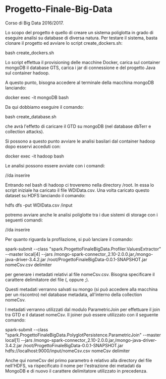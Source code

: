 # Progetto-Finale-Big-Data

Corso di Big Data 2016/2017. 

Lo scopo del progetto è quello di creare un sistema poliglotta in grado di eseguire analisi su database di diversa natura.
Per testare il sistema, basta clonare il progetto ed avviare lo script create_dockers.sh:

  bash create_dockers.sh
  
Lo script effettua il provisioning delle macchine Docker, carica sul container mongoDB il database GTS, 
carica i jar di connessione e del progetto Java sul container hadoop.

A questo punto, bisogna accedere al terminale della macchina mongoDB lanciando:
  
  docker exec -it mongoDB bash
  
Da qui dobbiamo eseguire il comando:

  bash create_database.sh 
 
che avrà l'effetto di caricare il GTD su mongoDB (nel database dbTerr e collection attacks).

Si possono a questo punto avviare le analisi basilari dal container hadoop dopo esservi acceduti con:
  
  docker exec -it hadoop bash
  
Le analisi possono essere avviate con i comandi:

  //da inserire
  
Entrando nel bash di hadoop ci troveremo nella directory /root. In essa lo script iniziale ha caricato il file WDIData.csv. Una volta caricato questo dataset su HDFS lanciando il comando:

  hdfs dfs -put WDIData.csv /input
  
potremo avviare anche le analisi poliglotte tra i due sistemi di storage con i seguenti comandi:

  //da inserire
  
Per quanto riguarda la profilazione, si può lanciare il comando:

spark-submit --class "spark.ProgettoFinaleBigData.Profiler.ValuesExtractor" --master local[4] --jars /mongo-spark-connector_2.10-2.0.0.jar,/mongo-java-driver-3.4.2.jar /root/ProgettoFinaleBigData-0.0.1-SNAPSHOT.jar nomeCsv.csv delimiter

per generare i metadati relativi al file nomeCsv.csv. Bisogna specificare il carattere delimitatore del file (, oppure \;).

Questi metadati verranno salvati su mongo (si può accedere alla macchina per un riscontro) nel database metadata, all'interno della collection nomeCsv.

I metadati verranno utilizzati dal modulo ParametricJoin per effettuare il join tra GTD e il dataset nomeCsv.
Il joiner può essere utilizzato con il seguente comando:

spark-submit --class "spark.ProgettoFinaleBigData.PolyglotPersistence.ParametricJoin" --master local[1] --jars /mongo-spark-connector_2.10-2.0.0.jar,/mongo-java-driver-3.4.2.jar /root/ProgettoFinaleBigData-0.0.1-SNAPSHOT.jar hdfs://localhost:9000/input/nomeCsv.csv nomeCsv delimiter

Anche qui nomeCsv del primo parametro è relativo alla directory del file nell'HDFS, va rispecificato il nome per l'estrazione dei metadati da MongoDB e di nuovo il carattere delimitatore utilizzato in precedenza.

